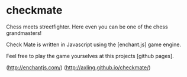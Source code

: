 checkmate
=========

Chess meets streetfighter. Here even you can be one of the chess grandmasters!


Check Mate is written in Javascript using the [enchant.js] game engine. 

Feel free to play the game yourselves at this projects [github pages].

(http://enchantjs.com/)
(http://axling.github.io/checkmate/)
